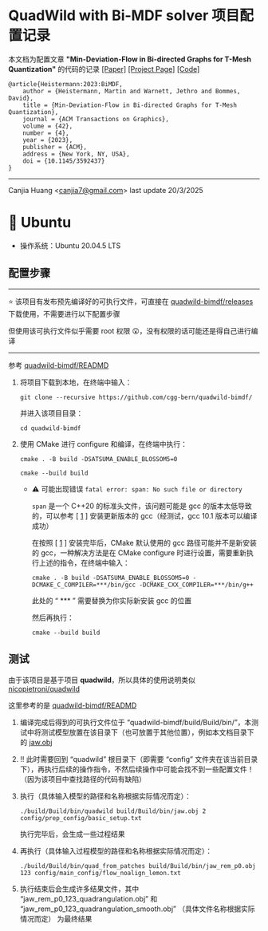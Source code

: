 # QuadWild with Bi-MDF solver 项目配置记录

本文档为配置文章 **"Min-Deviation-Flow in Bi-directed Graphs for T-Mesh Quantization"** 的代码的记录 [[Paper]](https://dl.acm.org/doi/10.1145/3592437) [[Project Page]](https://www.algohex.eu/publications/bimdf-quantization/) [[Code]](https://github.com/cgg-bern/quadwild-bimdf)

```
@article{Heistermann:2023:BiMDF,
    author = {Heistermann, Martin and Warnett, Jethro and Bommes, David},
    title = {Min-Deviation-Flow in Bi-directed Graphs for T-Mesh Quantization},
    journal = {ACM Transactions on Graphics},
    volume = {42},
    number = {4},
    year = {2023},
    publisher = {ACM},
    address = {New York, NY, USA},
    doi = {10.1145/3592437}
}
```

---

Canjia Huang <<canjia7@gmail.com>> last update 20/3/2025

# :penguin: Ubuntu

- 操作系统：Ubuntu 20.04.5 LTS

## 配置步骤

---

:star: 该项目有发布预先编译好的可执行文件，可直接在 [quadwild-bimdf/releases](https://github.com/cgg-bern/quadwild-bimdf/releases) 下载使用，不需要进行以下配置步骤

但使用该可执行文件似乎需要 root 权限 :open_mouth:，没有权限的话可能还是得自己进行编译

---

参考 [quadwild-bimdf/READMD](https://github.com/cgg-bern/quadwild-bimdf/blob/main/README.md)

1. 将项目下载到本地，在终端中输入：

    ```
    git clone --recursive https://github.com/cgg-bern/quadwild-bimdf/
    ```

    并进入该项目目录：

    ```
    cd quadwild-bimdf
    ```

2. 使用 CMake 进行 configure 和编译，在终端中执行：

    ```
    cmake . -B build -DSATSUMA_ENABLE_BLOSSOM5=0
    ```

    ```
    cmake --build build
    ```

    - :warning: 可能出现错误 `fatal error: span: No such file or directory`

        `span` 是一个 C++20 的标准头文件，该问题可能是 gcc 的版本太低导致的，可以参考 [ [1] ] 安装更新版本的 gcc（经测试，gcc 10.1 版本可以编译成功）

        在按照 [ [1] ] 安装完毕后，CMake 默认使用的 gcc 路径可能并不是新安装的 gcc，一种解决方法是在 CMake configure 时进行设置，需要重新执行上述的指令，在终端中输入：

        ```
        cmake . -B build -DSATSUMA_ENABLE_BLOSSOM5=0 -DCMAKE_C_COMPILER=***/bin/gcc -DCMAKE_CXX_COMPILER=***/bin/g++
        ```

        此处的 “ *** ” 需要替换为你实际新安装 gcc 的位置

        然后再执行：

        ```
        cmake --build build
        ```

## 测试

由于该项目是基于项目 **quadwild**，所以具体的使用说明类似 [nicopietroni/quadwild](https://github.com/nicopietroni/quadwild)

这里参考的是 [quadwild-bimdf/READMD](https://github.com/cgg-bern/quadwild-bimdf/blob/main/README.md)

1. 编译完成后得到的可执行文件位于 “quadwild-bimdf/build/Build/bin/”，本测试中将测试模型放置在该目录下（也可放置于其他位置），例如本文档目录下的 [jaw.obj](jaw.obj)
   
2. :bangbang: 此时需要回到 “quadwild” 根目录下（即需要 “config” 文件夹在该当前目录下），再执行后续的操作指令，不然后续操作中可能会找不到一些配置文件！（因为该项目中查找路径的代码有缺陷）

3. 执行（具体输入模型的路径和名称根据实际情况而定）：

    ```
    ./build/Build/bin/quadwild build/Build/bin/jaw.obj 2 config/prep_config/basic_setup.txt
    ```

    执行完毕后，会生成一些过程结果

4. 再执行（具体输入过程模型的路径和名称根据实际情况而定）：

    ```
    ./build/Build/bin/quad_from_patches build/Build/bin/jaw_rem_p0.obj 123 config/main_config/flow_noalign_lemon.txt
    ```

5. 执行结束后会生成许多结果文件，其中 “jaw_rem_p0_123_quadrangulation.obj” 和 “jaw_rem_p0_123_quadrangulation_smooth.obj” （具体文件名称根据实际情况而定） 为最终结果

[1]: https://blog.csdn.net/qq_38308388/article/details/127574517